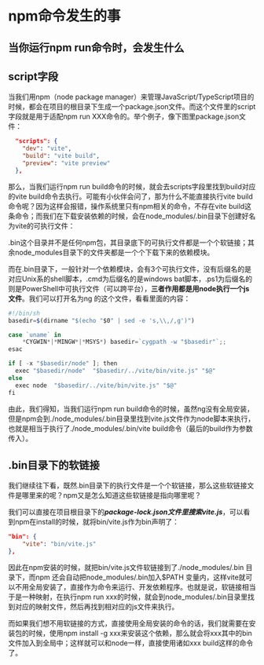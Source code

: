# npm命令发生的事

## 当你运行npm run命令时，会发生什么

## script字段

当我们用npm（node package manager）来管理JavaScript/TypeScript项目的时候，都会在项目的根目录下生成一个package.json文件。而这个文件里的script字段就是用于适配npm run XXX命令的。举个例子，像下图里package.json文件：

```json
  "scripts": {
    "dev": "vite",
    "build": "vite build",
    "preview": "vite preview"
  },
```

那么，当我们运行npm run build命令的时候，就会去scripts字段里找到build对应的vite build命令去执行。可能有小伙伴会问了，那为什么不能直接执行vite build命令呢？因为这样会报错，操作系统里只有npm相关的命令，不存在vite build这条命令；而我们在下载安装依赖的时候，会在node_modules/.bin目录下创建好名为vite的可执行文件：

.bin这个目录并不是任何npm包，其目录底下的可执行文件都是一个个软链接；其余node_modules目录下的文件夹都是一个个下载下来的依赖模块。

而在.bin目录下，一般针对一个依赖模块，会有3个可执行文件，没有后缀名的是对应Unix系的shell脚本，.cmd为后缀名的是windows bat脚本，.ps1为后缀名的则是PowerShell中可执行文件（可以跨平台），**三者作用都是用node执行一个js文件**。我们可以打开名为ng 的这个文件，看看里面的内容：

```js
#!/bin/sh
basedir=$(dirname "$(echo "$0" | sed -e 's,\\,/,g')")

case `uname` in
    *CYGWIN*|*MINGW*|*MSYS*) basedir=`cygpath -w "$basedir"`;;
esac

if [ -x "$basedir/node" ]; then
  exec "$basedir/node"  "$basedir/../vite/bin/vite.js" "$@"
else 
  exec node  "$basedir/../vite/bin/vite.js" "$@"
fi

```

由此，我们得知，当我们运行npm run build命令的时候，虽然ng没有全局安装，但是npm会到./node_modules/.bin目录里找到vite.js文件作为node脚本来执行，也就是相当于执行了./node_modules/.bin/vite build命令（最后的build作为参数传入）。

## .bin目录下的软链接

我们继续往下看，既然.bin目录下的执行文件是一个个软链接，那么这些软链接文件是哪里来的呢？npm又是怎么知道这些软链接是指向哪里呢？

我们可以直接在项目根目录下的***package-lock.json文件里搜索vite.js***，可以看到npm在install的时候，就将bin/vite.js作为bin声明了：

```json
"bin": {
	"vite": "bin/vite.js"
},
```

因此在npm安装的时候，就把bin/vite.js文件软链接到了./node_modules/.bin 目录下，而npm 还会自动把node_modules/.bin加入$PATH 变量内，这样vite就可以不用全局安装了，直接作为命令来运行、开发依赖程序。也就是说，软链接相当于是一种映射，在执行npm run xxx的时候，就会到node_modules/.bin目录里找到对应的映射文件，然后再找到相对应的js文件来执行。

而如果我们想不用软链接的方式，直接使用全局安装的命令的话，我们就需要在安装包的时候，使用npm install -g xxx来安装这个依赖，那么就会将xxx其中的bin文件加入到全局中；这样就可以和node一样，直接使用诸如xxx build这样的命令了。